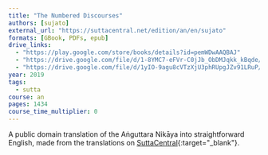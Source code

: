 ```yaml
---
title: "The Numbered Discourses"
authors: [sujato]
external_url: "https://suttacentral.net/edition/an/en/sujato"
formats: [GBook, PDFs, epub]
drive_links:
  - "https://play.google.com/store/books/details?id=pemWDwAAQBAJ"
  - "https://drive.google.com/file/d/1-8YMC7-eFVr-C0jJb_ObDMJqkk_kBqde/view?usp=drivesdk"
  - "https://drive.google.com/file/d/1yIO-9agu8cVTzXjU3phRUpgJZv91LRuP/view?usp=drivesdk"
year: 2019
tags:
  - sutta
course: an
pages: 1434
course_time_multiplier: 0
---
```


A public domain translation of the Aṅguttara Nikāya into straightforward English, made from the translations on [SuttaCentral](https://suttacentral.net/an){:target="_blank"}.
